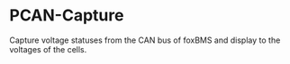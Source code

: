 # PCAN-Capture
Capture voltage statuses from the CAN bus of foxBMS and display to the voltages of the cells.
